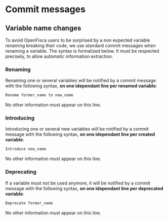 Commit messages
===============

Variable name changes
---------------------

To avoid OpenFisca users to be surprised by a non expected variable renaming breaking their code, we use standard commit messages when renaming a variable. The syntax is formalized below. It must be respected precisely, to allow automatic information extraction.

### Renaming

Renaming one or several variables will be notified by a commit message with the following syntax, **on one idependant line per renamed variable**:

```txt
Rename former_name to new_name
```

No other information must appear on this line.

### Introducing

Introducing one or several new variables will be notified by a commit message with the following syntax, **on one idependant line per created variable**:

```txt
Introduce new_name
```

No other information must appear on this line.

### Deprecating

If a variable must not be used anymore, it will be notified by a commit message with the following syntax, **on one idependant line per deprecated variable**:

```txt
Deprecate former_name
```

No other information must appear on this line.
